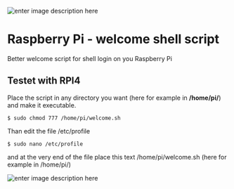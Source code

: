 ![enter image description here](https://i.ibb.co/PcbwRcQ/screenshot.jpg)
# Raspberry Pi - welcome shell script
Better welcome script for shell login on you Raspberry Pi

## Testet with RPI4

Place the script in any directory you want (here for example in **/home/pi/**) and make it executable.

    $ sudo chmod 777 /home/pi/welcome.sh

Than edit the file /etc/profile

    $ sudo nano /etc/profile

and at the very end of the file place this text
/home/pi/welcome.sh (here for example in /home/pi/)

![enter image description here](https://i.ibb.co/y4MJ81X/Anmerkung-2020-07-08-153005.jpg)

